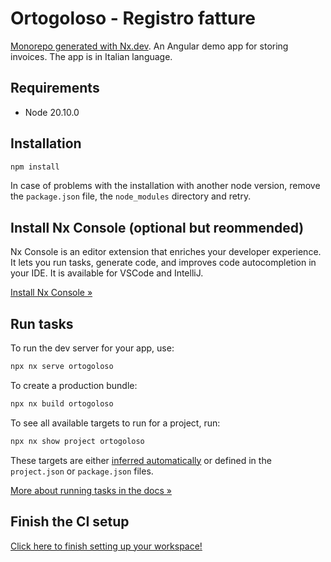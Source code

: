 # Ortogoloso - Registro fatture

[Monorepo generated with Nx.dev](https://nx.dev). An Angular demo app for storing invoices. The app is in Italian language.

## Requirements

- Node 20.10.0

## Installation

```sh
npm install
```

In case of problems with the installation with another node version, remove the `package.json` file, the `node_modules` directory and retry.


## Install Nx Console (optional but reommended)

Nx Console is an editor extension that enriches your developer experience. It lets you run tasks, generate code, and improves code autocompletion in your IDE. It is available for VSCode and IntelliJ.

[Install Nx Console &raquo;](https://nx.dev/getting-started/editor-setup?utm_source=nx_project&utm_medium=readme&utm_campaign=nx_projects)


## Run tasks

To run the dev server for your app, use:

```sh
npx nx serve ortogoloso
```

To create a production bundle:

```sh
npx nx build ortogoloso
```

To see all available targets to run for a project, run:

```sh
npx nx show project ortogoloso
```

These targets are either [inferred automatically](https://nx.dev/concepts/inferred-tasks?utm_source=nx_project&utm_medium=readme&utm_campaign=nx_projects) or defined in the `project.json` or `package.json` files.

[More about running tasks in the docs &raquo;](https://nx.dev/features/run-tasks?utm_source=nx_project&utm_medium=readme&utm_campaign=nx_projects)

## Finish the CI setup

[Click here to finish setting up your workspace!](https://cloud.nx.app/connect/sx3X637Yrv)
